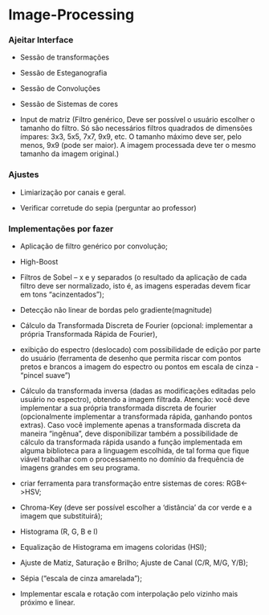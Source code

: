 # Image-Processing

### Ajeitar Interface

- Sessão de transformações

- Sessão de Esteganografia

- Sessão de Convoluções

- Sessão de Sistemas de cores

- Input de matriz (Filtro genérico, Deve ser possível o usuário escolher o tamanho do filtro. Só são necessários filtros quadrados de dimensões ímpares: 3x3, 5x5, 7x7, 9x9, etc. O tamanho máximo deve ser, pelo menos, 9x9 (pode ser maior). A imagem processada deve ter o mesmo tamanho da imagem original.)

### Ajustes

- Limiarização por canais e geral.

- Verificar corretude do sepia (perguntar ao professor)

### Implementações por fazer

- Aplicação de filtro genérico por convolução;

- High-Boost

- Filtros de Sobel – x e y separados (o resultado da aplicação de cada filtro deve ser normalizado, isto é, as imagens esperadas devem ficar em tons “acinzentados”);

- Detecção não linear de bordas pelo gradiente(magnitude)

- Cálculo da Transformada Discreta de Fourier (opcional: implementar a própria Transformada Rápida de Fourier),

- exibição do espectro (deslocado) com possibilidade de edição por parte do usuário (ferramenta de desenho que permita riscar com pontos pretos e brancos a imagem do espectro ou pontos em escala de cinza - “pincel suave”)

- Cálculo da transformada inversa (dadas as modificações editadas pelo usuário no espectro), obtendo a imagem filtrada. Atenção: você deve implementar a sua própria transformada discreta de fourier (opcionalmente implementar a transformada rápida, ganhando pontos extras). Caso você implemente apenas a transformada discreta da maneira “ingênua”, deve disponibilizar também a possibilidade de cálculo da transformada rápida usando a função implementada em alguma biblioteca para a linguagem escolhida, de tal forma que fique viável trabalhar com o processamento no domínio da frequência de imagens grandes em seu programa.

- criar ferramenta para transformação entre sistemas de cores: RGB<->HSV;

- Chroma-Key (deve ser possível escolher a ‘distância’ da cor verde e a imagem que substituirá);

- Histograma (R, G, B e I)

- Equalização de Histograma em imagens coloridas (HSI);

- Ajuste de Matiz, Saturação e Brilho; Ajuste de Canal (C/R, M/G, Y/B);

- Sépia (“escala de cinza amarelada”);

- Implementar escala e rotação com interpolação pelo vizinho mais próximo e linear.
